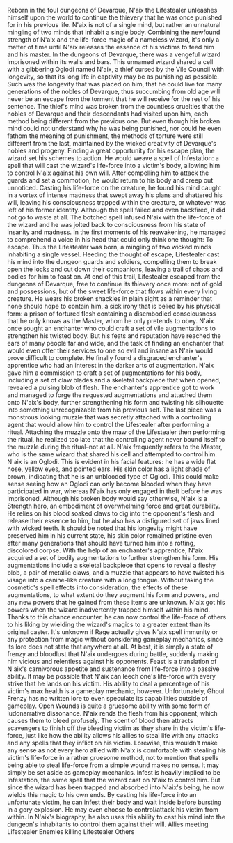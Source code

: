 Reborn in the foul dungeons of Devarque, N'aix the Lifestealer unleashes himself upon the world to continue the thievery that he was once punished for in his previous life. N'aix is not of a single mind, but rather an unnatural mingling of two minds that inhabit a single body. Combining the newfound strength of N'aix and the life-force magic of a nameless wizard, it's only a matter of time until N'aix releases the essence of his victims to feed him and his master.
In the dungeons of Devarque, there was a vengeful wizard imprisoned within its walls and bars. This unnamed wizard shared a cell with a gibbering Oglodi named N'aix, a thief cursed by the Vile Council with longevity, so that its long life in captivity may be as punishing as possible. Such was the longevity that was placed on him, that he could live for many generations of the nobles of Devarque, thus succumbing from old age will never be an escape from the torment that he will receive for the rest of his sentence.
The thief's mind was broken from the countless cruelties that the nobles of Devarque and their descendants had visited upon him, each method being different from the previous one. But even though his broken mind could not understand why he was being punished, nor could he even fathom the meaning of punishment, the methods of torture were still different from the last, maintained by the wicked creativity of Devarque's nobles and progeny.
Finding a great opportunity for his escape plan, the wizard set his schemes to action. He would weave a spell of Infestation: a spell that will cast the wizard's life-force into a victim's body, allowing him to control N'aix against his own will. After compelling him to attack the guards and set a commotion, he would return to his body and creep out unnoticed. Casting his life-force on the creature, he found his mind caught in a vortex of intense madness that swept away his plans and shattered his will, leaving his consciousness trapped within the creature, or whatever was left of his former identity.
Although the spell failed and even backfired, it did not go to waste at all. The botched spell infused N'aix with the life-force of the wizard and he was jolted back to consciousness from his state of insanity and madness. In the first moments of his reawakening, he managed to comprehend a voice in his head that could only think one thought: To escape.
Thus the Lifestealer was born, a mingling of two wicked minds inhabiting a single vessel. Heeding the thought of escape, Lifestealer cast his mind into the dungeon guards and soldiers, compelling them to break open the locks and cut down their companions, leaving a trail of chaos and bodies for him to feast on. At end of this trail, Lifestealer escaped from the dungeons of Devarque, free to continue its thievery once more: not of gold and possessions, but of the sweet life-force that flows within every living creature.
He wears his broken shackles in plain sight as a reminder that none should hope to contain him, a sick irony that is belied by his physical form: a prison of tortured flesh containing a disembodied consciousness that he only knows as the Master, whom he only pretends to obey.
N'aix once sought an enchanter who could craft a set of vile augmentations to strengthen his twisted body. But his feats and reputation have reached the ears of many people far and wide, and the task of finding an enchanter that would even offer their services to one so evil and insane as N'aix would prove difficult to complete. He finally found a disgraced enchanter's apprentice who had an interest in the darker arts of augmentation. N'aix gave him a commission to craft a set of augmentations for his body, including a set of claw blades and a skeletal backpiece that when opened, revealed a pulsing blob of flesh.
The enchanter's apprentice got to work and managed to forge the requested augmentations and attached them onto N'aix's body, further strengthening his form and twisting his silhouette into something unrecognizable from his previous self. The last piece was a monstrous looking muzzle that was secretly attached with a controlling agent that would allow him to control the Lifestealer after performing a ritual. Attaching the muzzle onto the maw of the Lifestealer then performing the ritual, he realized too late that the controlling agent never bound itself to the muzzle during the ritual–not at all.
N'aix frequently refers to the Master, who is the same wizard that shared his cell and attempted to control him.
N'aix is an Oglodi. This is evident in his facial features: he has a wide flat nose, yellow eyes, and pointed ears. His skin color has a light shade of brown, indicating that he is an unblooded type of Oglodi. This could make sense seeing how an Oglodi can only become blooded when they have participated in war, whereas N'aix has only engaged in theft before he was imprisoned.
Although his broken body would say otherwise, N'aix is a Strength hero, an embodiment of overwhelming force and great durability. He relies on his blood soaked claws to dig into the opponent's flesh and release their essence to him, but he also has a disfigured set of jaws lined with wicked teeth. It should be noted that his longevity might have preserved him in his current state, his skin color remained pristine even after many generations that should have turned him into a rotting, discolored corpse.
With the help of an enchanter's apprentice, N'aix acquired a set of bodily augmentations to further strengthen his form. His augmentations include a skeletal backpiece that opens to reveal a fleshy blob, a pair of metallic claws, and a muzzle that appears to have twisted his visage into a canine-like creature with a long tongue. Without taking the cosmetic's spell effects into consideration, the effects of these augmentations, to what extent do they augment his form and powers, and any new powers that he gained from these items are unknown.
N'aix got his powers when the wizard inadvertently trapped himself within his mind. Thanks to this chance encounter, he can now control the life-force of others to his liking by wielding the wizard's magics to a greater extent than its original caster.
It's unknown if  Rage actually gives N'aix spell immunity or any protection from magic without considering gameplay mechanics, since its lore does not state that anywhere at all. At best, it is simply a state of frenzy and bloodlust that N'aix undergoes during battle, suddenly making him vicious and relentless against his opponents.
Feast is a translation of N'aix's carnivorous appetite and sustenance from life-force into a passive ability. It may be possible that N'aix can leech one's life-force with every strike that he lands on his victim. His ability to deal a percentage of his victim's max health is a gameplay mechanic, however.
Unfortunately,  Ghoul Frenzy has no written lore to even speculate its capabilities outside of gameplay.
Open Wounds is quite a gruesome ability with some form of ludonarrative dissonance. N'aix rends the flesh from his opponent, which causes them to bleed profusely. The scent of blood then attracts scavengers to finish off the bleeding victim as they share in the victim's life-force, just like how the ability allows his allies to steal life with any attacks and any spells that they inflict on his victim. Lorewise, this wouldn't make any sense as not every hero allied with N'aix is comfortable with stealing his victim's life-force in a rather gruesome method, not to mention that spells being able to steal life-force from a simple wound makes no sense. It may simply be set aside as gameplay mechanics.
Infest is heavily implied to be Infestation, the same spell that the wizard cast on N'aix to control him. But since the wizard has been trapped and absorbed into N'aix's being, he now wields this magic to his own ends. By casting his life-force into an unfortunate victim, he can infest their body and wait inside before bursting in a gory explosion. He may even choose to control/attack his victim from within. In N'aix's biography, he also uses this ability to cast his mind into the dungeon's inhabitants to control them against their will.
Allies meeting Lifestealer
Enemies killing Lifestealer
Others
